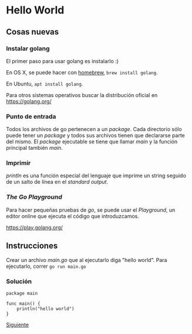 # Hello World

## Cosas nuevas

### Instalar golang

El primer paso para usar golang es instalarlo :)

En OS X, se puede hacer con [homebrew](https://brew.sh/), `brew install golang`.

En Ubuntu, `apt install golang`.

Para otros sistemas operativos buscar la distribución oficial en
https://golang.org/

### Punto de entrada

Todos los archivos de go pertenecen a un _package_. Cada directorio sólo
puede tener un _package_ y todos sus archivos tienen que declararse
parte del mismo.
El _package_ ejecutable se tiene que llamar _main_ y la función principal
también _main_.

### Imprimir

_println_ es una función especial del lenguaje que
imprime un string seguido de un salto de línea en el _standard output_.

### _The Go Playground_

Para hacer pequeñas pruebas de _go_, se puede usar el _Playground_, un editor
online que ejecuta el código que introduzcamos.

https://play.golang.org/

## Instrucciones

Crear un archivo _main.go_ que al ejecutarlo diga "hello world". Para
ejecutarlo, correr `go run main.go`

### Solución

```golang
package main

func main() {
    println("hello world")
}
```

[Siguiente](../01_HelloFormatting)
